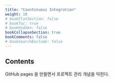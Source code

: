 ```yaml
---
title: "Countinuous Integration"
weight: 10
# bookFlatSection: false
# bookToc: true
# bookHidden: false
bookCollapseSection: true
bookComments: false
# bookSearchExclude: false
---
```


## Contents

GitHub pages 을 만들면서 프로젝트 관리 개념을 익힌다.



